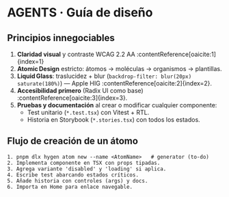 # AGENTS · Guía de diseño

## Principios innegociables
1. **Claridad visual** y contraste WCAG 2.2 AA :contentReference[oaicite:1]{index=1}  
2. **Atomic Design** estricto: átomos → moléculas → organismos → plantillas.  
3. **Liquid Glass**: traslucidez + blur (`backdrop-filter: blur(20px) saturate(180%)`) — Apple HIG :contentReference[oaicite:2]{index=2}.  
4. **Accesibilidad primero** (Radix UI como base) :contentReference[oaicite:3]{index=3}.  
5. **Pruebas y documentación** al crear o modificar cualquier componente:  
   * Test unitario (`*.test.tsx`) con Vitest + RTL.  
   * Historia en Storybook (`*.stories.tsx`) con todos los estados.  

## Flujo de creación de un átomo
```text
1. pnpm dlx hygen atom new --name <AtomName>   # generator (to‑do)
2. Implementa componente en TSX con props tipadas.
3. Agrega variante 'disabled' y 'loading' si aplica.
4. Escribe test abarcando estados críticos.
5. Añade historia con controles (args) y docs.
6. Importa en Home para enlace navegable.
```